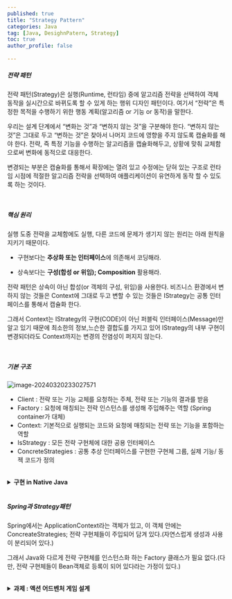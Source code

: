 ```yaml
---
published: true
title: "Strategy Pattern" 
categories: Java
tag: [Java, DesighnPatern, Strategy] 
toc: true
author_profile: false 
  
---
```






##### 전략 패턴

전략 패턴(Strategy)은 실행(Runtime, 런타임) 중에 알고리즘 전략을 선택하여 객체 동작을 실시간으로 바뀌도록 할 수 있게 하는 행위 디자인 패턴이다. 여기서 “전략”은 특정한 목적을 수행하기 위한 행동 계획(알고리즘 or 기능 or 동작)을 말한다.

우리는 설계 단계에서 “변화는 것”과 “변하지 않는 것”을 구분해야 한다. “변하지 않는 것”은 그대로 두고 “변하는 것”은 찾아서 나머지 코드에 영향을 주지 않도록 캡슐화를 해야 한다. 전략, 즉 특정 기능을 수행하는 알고리즘을 캡슐화해두고, 상황에 맞춰 교체함으로써 변화에 동적으로 대응한다. 

변경되는 부분은 캡슐화를 통해서 확장에는 열려 있고 수정에는 닫혀 있는 구조로 런타임 시점에 적절한 알고리즘 전략을 선택하여 애플리케이션이 유연하게 동작 할 수 있도록 하는 것이다.

 <br>



##### 핵심 원리

실행 도중 전략을 교체함에도 실행, 다른 코드에 문제가 생기지 않는 원리는 아래 원칙을 지키기 때문이다. 

- 구현보다는 **추상화 또는 인터페이스**에 의존해서 코딩해라.

- 상속보다는 **구성(합성 or 위임); Composition** 활용해라.

전략 패턴은 상속이 아닌 합성(or 객체의 구성, 위임)을 사용한다. 비즈니스 환경에서 변하지 않는 것들은 Context에 그대로 두고 변할 수 있는 것들은 IStrategy는 공통 인터페이스를 통해서 캡슐화 한다.

그래서 Context는 IStrategy의 구현(CODE)이 아닌 퍼블릭 인터페이스(Message)만 알고 있기 때문에 최소한의 정보,느슨한 결합도를 가지고 있어 IStrategy의 내부 구현이 변경되더라도 Context까지는 변경의 전염성이 퍼지지 않는다.

<br>





##### 기본 구조 

![image-20240320233027571](https://github.com/Vida0822/TumblbugAPI_inSpring/assets/132312673/feb33905-ecaf-4269-acf7-97249a7a4666)

* Client : 전략 또는 기능 교체를 요청하는 주체, 전략 또는 기능의 결과를 받음
* Factory : 요청에 매칭되는 전략 인스턴스를 생성해 주입해주는 역할 (Spring container가 대체)
* Context: 기본적으로 실행되는 코드와 요청에 매칭되는 전략 또는 기능을 포함하는 역할 
* IsStrategy : 모든 전략 구현체에 대한 공용 인터페이스 
* ConcreteStrategies : 공통 추상 인터페이스를 구현한 구현체 그룹, 실제 기능/ 동젝 코드가 정의 

<br>





<details>
<summary><b> 구현 in Native Java </b></summary>
<div markdown="1">

```java
package design_pattern;

// 전략 인터페이스 
interface IStrategy{
	void execute() ; 
}

// 전략 구현체 (ConcreteStrategies) 
class FirstStrategy implements IStrategy{
	@Override
	public void execute() {
		System.out.println("First Strategy");
	}
}
class SecondStrategy implements IStrategy{
	@Override
	public void execute() {
		System.out.println("Second Strategy");
	}
}

class Context{
	private IStrategy strategy ; 
	
	public Context(IStrategy s) { // 의존성 주입 (생성자) 
		this.strategy = s ; 
	}
	
	public void setStrategy(IStrategy s) { // 의존성 주입(setter) 
		this.strategy = s ; 
	}
	
	public void doSomething(IStrategy s) {
		// 메서드 주입 : 주입과 동시에 기능호출 
		s.execute();  
	}
	
	public void doBasicLogic() {
		
	}
	public void doSomething() {
		this.strategy.execute();
	}	
}

class Client{
	/*
	public void doIt() {
		Context ctx = new Context(new FirstStrategy()); 
		ctx.doSomething();  
	}
	=> 문제 : 생성과 사용의 분리 X (결합도 up) 
		ㄴ 호출부에서 객체 타입, 생성자 같은 인자에 대한 과도한 지식(정보)를 알아야한다. 
		=> Factory 패턴 사용해 간단한 식별정보만 넘겨주면 Factory가 생성하도록 한다 
	*/
	private final Factory factory; 
	
	public Client(Factory f) {
		factory = f;
	}
	
	public void doIt(String req) {
		Context ctx = factory.createContext(req) ; 
		ctx.doSomething(); 
	}
}

class Factory{
	public Context createContext(String req) {
		IStrategy selected = createStrategy(req) ; 
		return new Context(selected);  // 주입 
	}
	
	private IStrategy createStrategy(String req) {
		IStrategy iStrategy; 
		switch (req) {
		case "first":
			iStrategy = new FirstStrategy() ; 
			break;

		default:
			iStrategy = new SecondStrategy() ; 
			break;
		}
		return iStrategy;
	}
}
```

</div>
</details> 
    
</br>



##### Spring과 Strategy패턴

Spring에서는 ApplicationContext라는 객체가 있고, 이 객체 안에는 ConcreateStrategies; 전략 구현체들이 주입되어 담겨 있다.(자연스럽게 생성과 사용이 분리되어 있다.) 

그래서 Java와 다르게 전략 구현체를 인스턴스화 하는 Factory 클래스가 필요 없다.(다만, 전략 구현체들이 Bean객체로 등록이 되어 있다라는 가정이 있다.)

<br>



<details>
<summary><b> 과제 : 액션 어드벤처 게임 설계 </b></summary>
<div markdown="1">

```java

interface WeaponBehavior{
	void attack() ; 
}

class KnifeBehavior implements WeaponBehavior{
	@Override
	public void attack() {
		System.out.println("KnifeBehavior");
	}
}
class SwordBehavior implements WeaponBehavior{
	@Override
	public void attack() {
		System.out.println("SwordBehavior");
	}
}
class AxeBehavior implements WeaponBehavior{
	@Override
	public void attack() {
		System.out.println("AxeBehavior");
	}
}
class BowAndArrowBehavior implements WeaponBehavior{
	@Override
	public void attack() {
		System.out.println("BowAndArrowBehavior");
	}
}

abstract class Charactor{
	WeaponBehavior weapon ; 
	
	public void setWeapon(WeaponBehavior weapon) {
		this.weapon = weapon ; 
	}
	
	public abstract void fight() ; 
}

class King extends Charactor{
	@Override
	public void fight() {
		System.out.println("I'm king");
		weapon.attack();
	}
}
class Knight extends Charactor{
	@Override
	public void fight() {
		System.out.println("I'm Knight");
		weapon.attack();
	}
}
class Queen extends Charactor{
	@Override
	public void fight() {
		System.out.println("I'm Queen");
		weapon.attack();
	}
}
```



</div>
</details> 
    
</br>
